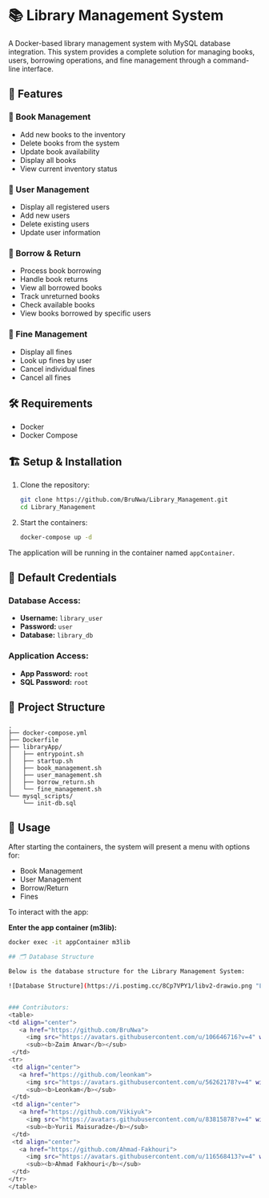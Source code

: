 # 📚 Library Management System

A Docker-based library management system with MySQL database integration. This system provides a complete solution for managing books, users, borrowing operations, and fine management through a command-line interface.

## 🚀 Features

### 📖 Book Management
- Add new books to the inventory
- Delete books from the system
- Update book availability
- Display all books
- View current inventory status

### 👥 User Management
- Display all registered users
- Add new users
- Delete existing users
- Update user information

### 📅 Borrow & Return
- Process book borrowing
- Handle book returns
- View all borrowed books
- Track unreturned books
- Check available books
- View books borrowed by specific users

### 💸 Fine Management
- Display all fines
- Look up fines by user
- Cancel individual fines
- Cancel all fines

## 🛠️ Requirements
- Docker
- Docker Compose

## 🏗️ Setup & Installation

1. Clone the repository:
    ```bash
    git clone https://github.com/BruNwa/Library_Management.git
    cd Library_Management
    ```

2. Start the containers:
    ```bash
    docker-compose up -d
    ```

The application will be running in the container named `appContainer`.

## 🔐 Default Credentials

### Database Access:
- **Username:** `library_user`
- **Password:** `user`
- **Database:** `library_db`

### Application Access:
- **App Password:** `root`
- **SQL Password:** `root`

## 📁 Project Structure

```plaintext
.
├── docker-compose.yml
├── Dockerfile
├── libraryApp/
│   ├── entrypoint.sh
│   ├── startup.sh
│   ├── book_management.sh
│   ├── user_management.sh
│   ├── borrow_return.sh
│   └── fine_management.sh
└── mysql_scripts/
    └── init-db.sql
```

## 🚀 Usage

After starting the containers, the system will present a menu with options for:
- Book Management
- User Management
- Borrow/Return
- Fines

To interact with the app:

**Enter the app container (m3lib):**
   ```bash
   docker exec -it appContainer m3lib 

## 🗂️ Database Structure

Below is the database structure for the Library Management System:

![Database Structure](https://i.postimg.cc/8Cp7VPY1/libv2-drawio.png "Library Database Structure")


### Contributors:
<table>
 <td align="center">
      <a href="https://github.com/BruNwa">
        <img src="https://avatars.githubusercontent.com/u/106646716?v=4" width="100px;" alt="Zaim Anwar"/><br />
        <sub><b>Zaim Anwar</b></sub>
    </td>
  <tr>
    <td align="center">
      <a href="https://github.com/leonkam">
        <img src="https://avatars.githubusercontent.com/u/56262178?v=4" width="100px;" alt="Leonkam"/><br />
        <sub><b>Leonkam</b></sub>
    </td>
    <td align="center">
      <a href="https://github.com/Vikiyuk">
        <img src="https://avatars.githubusercontent.com/u/83815878?v=4" width="100px;" alt="Yurii Maisuradze"/><br />
        <sub><b>Yurii Maisuradze</b></sub>
    </td>
    <td align="center">
      <a href="https://github.com/Ahmad-Fakhouri">
        <img src="https://avatars.githubusercontent.com/u/116568413?v=4" width="100px;" alt="Ahmad Fakhouri"/><br />
        <sub><b>Ahmad Fakhouri</b></sub>
    </td>
  </tr>
</table>